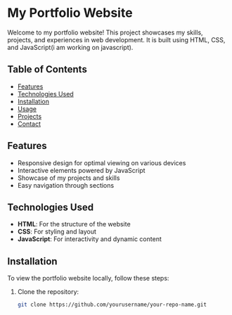 # My Portfolio Website

Welcome to my portfolio website! This project showcases my skills, projects, and experiences in web development. It is built using HTML, CSS, and JavaScript(i am working on javascript).

## Table of Contents

- [Features](#features)
- [Technologies Used](#technologies-used)
- [Installation](#installation)
- [Usage](#usage)
- [Projects](#projects)
- [Contact](#contact)

## Features

- Responsive design for optimal viewing on various devices
- Interactive elements powered by JavaScript
- Showcase of my projects and skills
- Easy navigation through sections

## Technologies Used

- **HTML**: For the structure of the website
- **CSS**: For styling and layout
- **JavaScript**: For interactivity and dynamic content

## Installation

To view the portfolio website locally, follow these steps:

1. Clone the repository:
   ```bash
   git clone https://github.com/yourusername/your-repo-name.git
